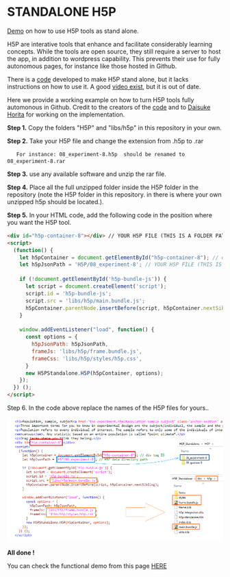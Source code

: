 # STANDALONE H5P
[Demo](https://camilo-mora.github.io/H5P/) on how to use H5P tools as stand alone.

H5P are interative tools that enhance and facilitate considerably learning concepts. While the tools are open source, they still require a server to host the app, in addition to wordpress capability. This prevents their use for fully autonomous pages, for instance like those hosted in Github.

There is a [code](https://github.com/tunapanda/h5p-standalone) developed to make H5P stand alone, but it lacks instructions on how to use it. A good [video exist](https://www.youtube.com/watch?v=GvQIljCP-m4), but it is out of date.

Here we provide a working example on how to turn H5P tools fully automonous in Github. Credit to the creators of the [code](https://github.com/tunapanda/h5p-standalone) and to [Daisuke Horita](https://github.com/CleanLake412) for working on the implementation.

**Step 1.** Copy the folders "H5P" and  "libs/h5p" in this repository in your own. 

**Step 2.** Take your H5P file and change the extension from .h5p to .rar

       For instance: 08_experiment-8.h5p  should be renamed to 08_experiment-8.rar

**Step 3.** use any available software and unzip the rar file.

**Step 4.** Place all the full unzipped folder inside the H5P folder in the repository (note the H5P folder in this repository. in there is where your own unzipped h5p should be located.).

**Step 5.** In your HTML code, add the following code in the position where you want the H5P tool.


```html
<div id="h5p-container-8"></div> // YOUR H5P FILE (THIS IS A FOLDER PATH)
<script>
  (function() {
    let h5pContainer = document.getElementById("h5p-container-8"); // div tag ID
    let h5pJsonPath = 'H5P/08_experiment-8'; // YOUR H5P FILE (THIS IS A FOLDER PATH)

    if (!document.getElementById('h5p-bundle-js')) {
      let script = document.createElement('script');
      script.id = 'h5p-bundle-js';
      script.src = 'libs/h5p/main.bundle.js';
      h5pContainer.parentNode.insertBefore(script, h5pContainer.nextSibling);
    }

    window.addEventListener("load", function() {
      const options = {
        h5pJsonPath: h5pJsonPath,
        frameJs: 'libs/h5p/frame.bundle.js',
        frameCss: 'libs/h5p/styles/h5p.css',
      }
      new H5PStandalone.H5P(h5pContainer, options);
    });
  }) ();
</script>

```

Step 6. In the code above replace the names of the H5P files for yours.. 

![Like](https://github.com/CleanLake412/H5P_Standalone/blob/master/howto/howto.png?raw=true)




**All done !**

You can check the functional demo from this page [HERE](https://camilo-mora.github.io/H5P/)

	


